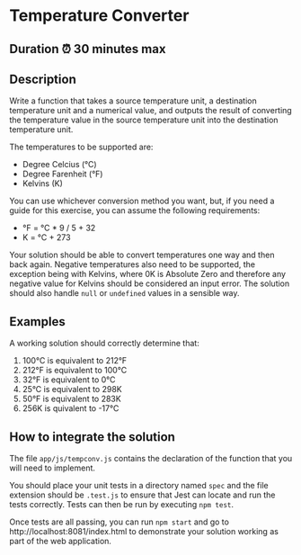 # Temperature Converter

## Duration ⏰ 30 minutes max

## Description

Write a function that takes a source temperature unit, a destination temperature unit and a numerical value, and outputs the result of converting the temperature value in the source temperature unit into the destination temperature unit.

The temperatures to be supported are:

* Degree Celcius (°C)
* Degree Farenheit (°F)
* Kelvins (K)

You can use whichever conversion method you want, but, if you need a guide for this exercise, you can assume the following requirements:

* °F = °C * 9 / 5 + 32
* K = °C + 273

Your solution should be able to convert temperatures one way and then back again. Negative temperatures also need to be supported, the exception being with Kelvins, where 0K is Absolute Zero and therefore any negative value for Kelvins should be considered an input error. The solution should also handle `null` or `undefined` values in a sensible way.

## Examples

A working solution should correctly determine that:

1. 100°C is equivalent to 212°F
2. 212°F is equivalent to 100°C
3. 32°F is equivalent to 0°C
4. 25°C is equivalent to 298K 
5. 50°F is equivalent to 283K
6. 256K is quivalent to -17°C

## How to integrate the solution

The file `app/js/tempconv.js` contains the declaration of the function that you will need to implement.

You should place your unit tests in a directory named `spec` and the file extension should be `.test.js` to ensure that Jest can locate and run the tests correctly. Tests can then be run by executing `npm test`.  

Once tests are all passing, you can run `npm start` and go to http://localhost:8081/index.html to demonstrate your solution working as part of the web application.
